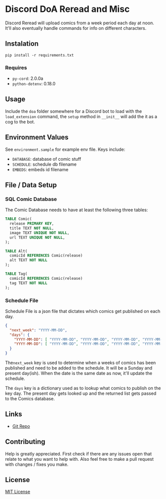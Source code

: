 # Discord DoA Reread and Misc
Discord Reread will upload comics from a week period each day at noon.
It'll also eventually handle commands for info on different characters.

## Instalation
```
pip install -r requirements.txt
```

### Requires
- `py-cord`: 2.0.0a
- `python-dotenv`: 0.18.0

## Usage
Include the `doa` folder somewhere for a Discord bot to load with
the `load_extension` command, the `setup` method in `__init__` will
add the it as a cog to the bot.


## Environment Values
See `environment.sample` for example env file. Keys include:
- `DATABASE`: database of comic stuff
- `SCHEDULE`: schedule db filename
- `EMBEDS`: embeds id filename


## File / Data Setup
### SQL Comic Database
The Comic Database needs to have at least the following three tables:
```SQL
TABLE Comic(
  release PRIMARY KEY,
  title TEXT NOT NULL,
  image TEXT UNIQUE NOT NULL,
  url TEXT UNIQUE NOT NULL,
);

TABLE Alt(
  comicId REFERENCES Comic(release)
  alt TEXT NOT NULL
);

TABLE Tag(
  comicId REFERENCES Comic(release)
  tag TEXT NOT NULL
);
```

### Schedule File
Schedule File is a json file that dictates which comics get published on each day.
```json
{
  "next_week": "YYYY-MM-DD",
  "days": {
    "YYYY-MM-DD": [ "YYYY-MM-DD", "YYYY-MM-DD", "YYYY-MM-DD", "YYYY-MM-DD", "YYYY-MM-DD", "YYYY-MM-DD", "YYYY-MM-DD" ],
    "YYYY-MM-DD": [ "YYYY-MM-DD", "YYYY-MM-DD", "YYYY-MM-DD", "YYYY-MM-DD", "YYYY-MM-DD", "YYYY-MM-DD", "YYYY-MM-DD" ]
  }
}
```
The`next_week` key is used to determine when a weeks of comics has been
published and need to be added to the schedule. It will be a Sunday and
present day(ish). When the date is the same date as now, it'll update
the schedule.

The `days` key is a dictionary used as to lookup what comics to publish on
the key day. The present day gets looked up and the returned list gets passed
to the Comics database.

## Links
* [Git Repo](https://git.whatno.io/discord/doa)

## Contributing
Help is greatly appreciated. First check if there are any issues open that relate to what you want
to help with. Also feel free to make a pull request with changes / fixes you make.

## License
[MIT License](https://opensource.org/licenses/MIT)
